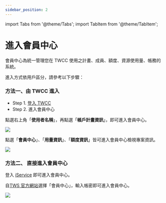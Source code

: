```yaml
---
sidebar_position: 2
---
```


import Tabs from '@theme/Tabs';
import TabItem from '@theme/TabItem';

# 進入會員中心


會員中心為統一管理您在 TWCC 使用之計畫、成員、額度、資源使用量、帳務的系統。

進入方式依用戶區分，請參考以下步驟：


### 方法一、由 TWCC 進入

- Step 1. [登入 TWCC](https://www.twcc.ai/)
- Step 2. 進入會員中心

<Tabs>
<TabItem value="服務提供者：國網中心" label="服務提供者：國網中心">

點選右上角「**使用者名稱**」，再點選「**帳戶計畫資訊**」，即可進入會員中心。

![](https://cos.twcc.ai/SYS-MANUAL/uploads/upload_736ef9e82bf6e8e8df308925e0e4f432.png)

</TabItem>
<TabItem value="服務提供者：TWS" label="服務提供者：TWS">

點選「**會員中心**」、「**用量資訊**」、「**額度資訊**」皆可進入會員中心檢視專案資訊。

![](https://i.imgur.com/VRgIQtC.png)

</TabItem>
</Tabs>



### 方法二、 直接進入會員中心

<Tabs>
<TabItem value="服務提供者：國網中心" label="服務提供者：國網中心">

登入 [iService](https://iservice.nchc.org.tw/nchc_service/index.php?lang_type=) 即可進入會員中心。

</TabItem>
<TabItem value="服務提供者：TWS" label="服務提供者：TWS">

自[TWS 官方網站](https://tws.twcc.ai/)選擇「會員中心」，輸入帳密即可進入會員中心。

![](https://i.imgur.com/mNk06Ct.png)

</TabItem>
</Tabs>